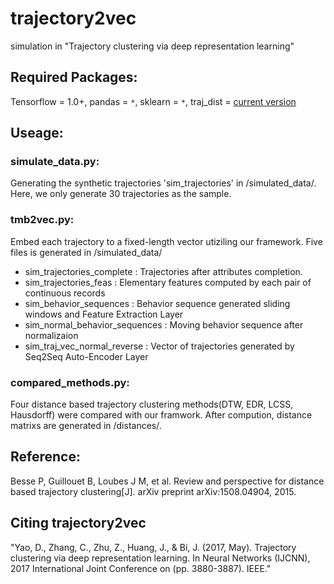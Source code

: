# trajectory2vec

simulation in "Trajectory clustering via deep representation learning"

## Required Packages:

Tensorflow = 1.0+,
pandas = `*`,
sklearn = `*`,
traj_dist =  [current version](https://github.com/sealneaward/trajectory_distance)


## Useage:
### simulate_data.py:
Generating the synthetic trajectories 'sim_trajectories' in /simulated_data/.
Here, we only generate 30 trajectories as the sample.
### tmb2vec.py:
Embed each trajectory to a fixed-length vector utiziling our framework.
Five files is generated in /simulated_data/
* sim_trajectories_complete : Trajectories after attributes completion.
* sim_trajectories_feas : Elementary features computed by each pair of continuous records
* sim_behavior_sequences : Behavior sequence generated sliding windows and Feature Extraction Layer
* sim_normal_behavior_sequences : Moving behavior sequence after normalizaion
* sim_traj_vec_normal_reverse : Vector of trajectories generated by Seq2Seq Auto-Encoder Layer

### compared_methods.py:
Four distance based trajectory clustering methods(DTW, EDR, LCSS, Hausdorff) were compared with our framwork.
After compution, distance matrixs are generated in /distances/.

## Reference:
Besse P, Guillouet B, Loubes J M, et al. Review and perspective for
distance based trajectory clustering[J]. arXiv preprint arXiv:1508.04904, 2015.

## Citing trajectory2vec
"Yao, D., Zhang, C., Zhu, Z., Huang, J., & Bi, J. (2017, May). Trajectory clustering via deep representation learning. In Neural Networks (IJCNN), 2017 International Joint Conference on (pp. 3880-3887). IEEE."
